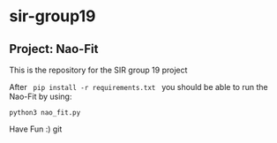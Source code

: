 # sir-group19
## Project: Nao-Fit
This is the repository for the SIR group 19 project

After <code> pip install -r requirements.txt </code> you should be able to run the Nao-Fit by using:

<code>python3 nao_fit.py</code>


Have Fun :) 
git